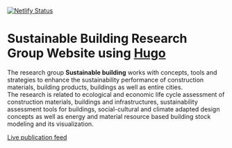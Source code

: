 [![Netlify Status](https://api.netlify.com/api/v1/badges/1862fcac-06ca-4df3-a311-0ead34a6bbb4/deploy-status)](https://app.netlify.com/sites/sustainable-building/deploys)
# Sustainable Building  Research Group Website using [Hugo](https://github.com/gohugoio/hugo)

The research group **Sustainable building** works with concepts, tools and strategies to 
enhance the sustainability performance of construction materials, building products, 
buildings as well as entire cities.  
The research is related to ecological and economic
life cycle assessment of construction materials, buildings and infrastructures, 
sustainability assessment tools for buildings, social-cultural and climate adapted 
design concepts as well as energy and material resource based building stock modeling 
and its visualization. 

[Live publication feed](https://swepub.kb.se/atom.jsp?q=(%27(WFRF%3a(Holger+Wallbaum+1967)+OR+WFRF%3a(Lanau+Maud+1989)+OR+WFRF%3a(Yutaka+Goto+1984)+OR+WFRF%3a(Sjouke+Beemsterboer+1984)+OR+WFRF%3a(Melina+Forooraghi+1989)+OR+WFRF%3a(Toivo+S%C3%A4w%C3%A9n+1993)+OR+WFRF%3a(Xinyue+Wang+1994)+OR+WFRF%3a(Divia+Jimenez+Encarnacion+1989)+OR+WFRF%3a(Alexander+Hollberg+1985)+OR+WFRF%3a(Leonardo+Rosado+1975)+OR+WFRF%3a(Shea+Hagy+1982)+OR+WFRF%3a(%C3%96sterbring+Magnus+1986)+OR+WFRF%3a(Quan+Jin+1983)+OR+WFRF%3a(Sanjay+Somanath+1994)+OR+WFRF%3a(Claudio+N%C3%A4geli+1987)+OR+WFRF%3a(Malakhatka+Elena)+OR+WFRF%3a(Gonzalez+Caceres+Alex+Arnoldo+1982)+OR+WFRF%3a(York+Ostermeyer+1976))%27)&name=SwePub+bevakning+%27(%27(WFRF%3a(Holger+Wallbaum+1967)+OR+WFRF%3a(Yutaka+Goto+1984)+OR+WFRF%3a(Sjouke+Beemsterboer+1984)+OR+WFRF%3a(Melina+Forooraghi+1989)+OR+WFRF%3a(Toivo+S%C3%A4w%C3%A9n+1993)+OR+WFRF%3a(Xinyue+Wang+1994)+OR+WFRF%3a(Divia+Jimenez+Encarnacion+1989)+OR+WFRF%3a(Alexander+Hollberg+1985)+OR+WFRF%3a(Leonardo+Rosado+1975)+OR+WFRF%3a(Shea+Hagy+1982)+OR+WFRF%3a(%C3%96sterbring+Magnus+1986)+OR+WFRF%3a(Quan+Jin+1983)+OR+WFRF%3a(Sanjay+Somanath+1994)+OR+WFRF%3a(Claudio+N%C3%A4geli+1987)+OR+WFRF%3a(Malakhatka+Elena)+OR+WFRF%3a(Gonzalez+Caceres+Alex+Arnoldo+1982)+OR+WFRF%3a(York+Ostermeyer+1976))%27)%27&order_by=rank2&format=RIS)

